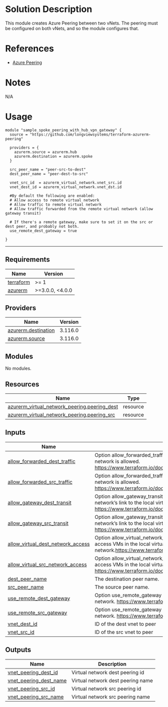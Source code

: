 # Solution Description
This module creates Azure Peering between two vNets.  The peering must be configured on both vNets, and so the module configures that.

# References

* [Azure Peering](https://learn.microsoft.com/en-us/azure/virtual-network/virtual-network-peering-overview)

# Notes

N/A

# Usage

``` hcl
module "sample_spoke_peering_with_hub_vpn_gateway" {
  source = "https://github.com/longviewsystems/terraform-azurerm-peering"

  providers = {
    azurerm.source = azurerm.hub
    azurerm.destination = azurerm.spoke
  }

  src_peer_name = "peer-src-to-dest"
  dest_peer_name = "peer-dest-to-src"

  vnet_src_id  = azurerm_virtual_network.vnet_src.id
  vnet_dest_id = azurerm_virtual_network.vnet_dst.id

  #By default the following are enabled:
  # Allow access to remote virtual network
  # Allow traffic to remote virtual network
  # Allow traffic forwarded from the remote virtual network (allow gateway transit)

  # If there's a remote gateway, make sure to set it on the src or dest peer, and probably not both.
  use_remote_dest_gateway = true

}

```

---------------

<!-- BEGINNING OF PRE-COMMIT-TERRAFORM DOCS HOOK -->
## Requirements

| Name | Version |
|------|---------|
| <a name="requirement_terraform"></a> [terraform](#requirement\_terraform) | >= 1 |
| <a name="requirement_azurerm"></a> [azurerm](#requirement\_azurerm) | >=3.0.0, <4.0.0 |

## Providers

| Name | Version |
|------|---------|
| <a name="provider_azurerm.destination"></a> [azurerm.destination](#provider\_azurerm.destination) | 3.116.0 |
| <a name="provider_azurerm.source"></a> [azurerm.source](#provider\_azurerm.source) | 3.116.0 |

## Modules

No modules.

## Resources

| Name | Type |
|------|------|
| [azurerm_virtual_network_peering.peering_dest](https://registry.terraform.io/providers/hashicorp/azurerm/latest/docs/resources/virtual_network_peering) | resource |
| [azurerm_virtual_network_peering.peering_src](https://registry.terraform.io/providers/hashicorp/azurerm/latest/docs/resources/virtual_network_peering) | resource |

## Inputs

| Name | Description | Type | Default | Required |
|------|-------------|------|---------|:--------:|
| <a name="input_allow_forwarded_dest_traffic"></a> [allow\_forwarded\_dest\_traffic](#input\_allow\_forwarded\_dest\_traffic) | Option allow\_forwarded\_traffic for the dest vnet to peer. Controls if forwarded traffic from VMs in the remote virtual network is allowed. https://www.terraform.io/docs/providers/azurerm/r/virtual_network_peering.html#allow_forwarded_traffic | `bool` | `true` | no |
| <a name="input_allow_forwarded_src_traffic"></a> [allow\_forwarded\_src\_traffic](#input\_allow\_forwarded\_src\_traffic) | Option allow\_forwarded\_traffic for the src vnet to peer. Controls if forwarded traffic from VMs in the remote virtual network is allowed. https://www.terraform.io/docs/providers/azurerm/r/virtual_network_peering.html#allow_forwarded_traffic | `bool` | `true` | no |
| <a name="input_allow_gateway_dest_transit"></a> [allow\_gateway\_dest\_transit](#input\_allow\_gateway\_dest\_transit) | Option allow\_gateway\_transit for the dest vnet to peer. Controls gatewayLinks can be used in the remote virtual network’s link to the local virtual network. https://www.terraform.io/docs/providers/azurerm/r/virtual_network_peering.html#allow_gateway_transit | `bool` | `true` | no |
| <a name="input_allow_gateway_src_transit"></a> [allow\_gateway\_src\_transit](#input\_allow\_gateway\_src\_transit) | Option allow\_gateway\_transit for the src vnet to peer. Controls gateway if Links can be used in the remote virtual network’s link to the local virtual network. https://www.terraform.io/docs/providers/azurerm/r/virtual_network_peering.html#allow_gateway_transit | `bool` | `true` | no |
| <a name="input_allow_virtual_dest_network_access"></a> [allow\_virtual\_dest\_network\_access](#input\_allow\_virtual\_dest\_network\_access) | Option allow\_virtual\_network\_access for the dest vnet to peer. Controls if the VMs in the remote virtual network can access VMs in the local virtual network.https://www.terraform.io/docs/providers/azurerm/r/virtual_network_peering.html#allow_virtual_network_access | `bool` | `true` | no |
| <a name="input_allow_virtual_src_network_access"></a> [allow\_virtual\_src\_network\_access](#input\_allow\_virtual\_src\_network\_access) | Option allow\_virtual\_network\_access for the src vnet to peer. Controls if the VMs in the remote virtual network can access VMs in the local virtual network. https://www.terraform.io/docs/providers/azurerm/r/virtual_network_peering.html#allow_virtual_network_access | `bool` | `true` | no |
| <a name="input_dest_peer_name"></a> [dest\_peer\_name](#input\_dest\_peer\_name) | The destination peer name. | `string` | n/a | yes |
| <a name="input_src_peer_name"></a> [src\_peer\_name](#input\_src\_peer\_name) | The source peer name. | `string` | n/a | yes |
| <a name="input_use_remote_dest_gateway"></a> [use\_remote\_dest\_gateway](#input\_use\_remote\_dest\_gateway) | Option use\_remote\_gateway for the dest vnet to peer. Controls if remote gateways can be used on the local virtual network. https://www.terraform.io/docs/providers/azurerm/r/virtual_network_peering.html#use_remote_gateways | `bool` | `false` | no |
| <a name="input_use_remote_src_gateway"></a> [use\_remote\_src\_gateway](#input\_use\_remote\_src\_gateway) | Option use\_remote\_gateway for the src vnet to peer. Controls if remote gateways can be used on the local virtual network. https://www.terraform.io/docs/providers/azurerm/r/virtual_network_peering.html#use_remote_gateways | `bool` | `false` | no |
| <a name="input_vnet_dest_id"></a> [vnet\_dest\_id](#input\_vnet\_dest\_id) | ID of the dest vnet to peer | `string` | n/a | yes |
| <a name="input_vnet_src_id"></a> [vnet\_src\_id](#input\_vnet\_src\_id) | ID of the src vnet to peer | `string` | n/a | yes |

## Outputs

| Name | Description |
|------|-------------|
| <a name="output_vnet_peering_dest_id"></a> [vnet\_peering\_dest\_id](#output\_vnet\_peering\_dest\_id) | Virtual network dest peering id |
| <a name="output_vnet_peering_dest_name"></a> [vnet\_peering\_dest\_name](#output\_vnet\_peering\_dest\_name) | Virtual network dest peering name |
| <a name="output_vnet_peering_src_id"></a> [vnet\_peering\_src\_id](#output\_vnet\_peering\_src\_id) | Virtual network src peering id |
| <a name="output_vnet_peering_src_name"></a> [vnet\_peering\_src\_name](#output\_vnet\_peering\_src\_name) | Virtual network src peering name |
<!-- END OF PRE-COMMIT-TERRAFORM DOCS HOOK -->


